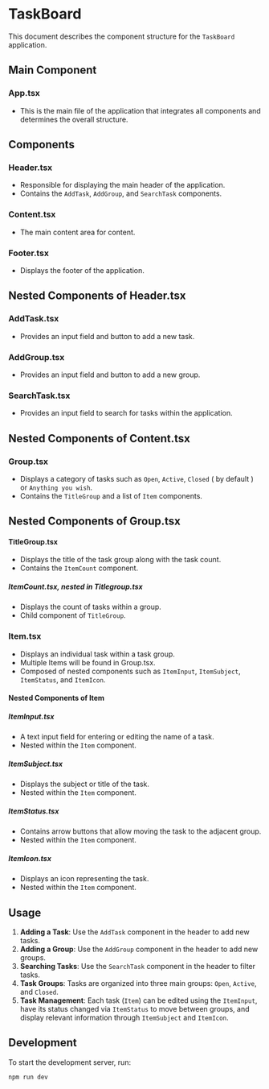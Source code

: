 # TaskBoard

This document describes the component structure for the `TaskBoard` application.

## Main Component

### App.tsx
- This is the main file of the application that integrates all components and determines the overall structure.

## Components

### Header.tsx
- Responsible for displaying the main header of the application.
- Contains the `AddTask`, `AddGroup`, and `SearchTask` components.

### Content.tsx
- The main content area for content.

### Footer.tsx
- Displays the footer of the application.

## Nested Components of Header.tsx

### AddTask.tsx
- Provides an input field and button to add a new task.

### AddGroup.tsx
- Provides an input field and button to add a new group.

### SearchTask.tsx
- Provides an input field to search for tasks within the application.

## Nested Components of Content.tsx

### Group.tsx
- Displays a category of tasks such as `Open`, `Active`, `Closed` ( by default ) or `Anything you wish`.
- Contains the `TitleGroup` and a list of `Item` components.

## Nested Components of Group.tsx

#### TitleGroup.tsx
- Displays the title of the task group along with the task count.
- Contains the `ItemCount` component.

##### ItemCount.tsx, nested in Titlegroup.tsx
- Displays the count of tasks within a group.
- Child component of `TitleGroup`.

### Item.tsx 
- Displays an individual task within a task group.
- Multiple Items will be found in Group.tsx.
- Composed of nested components such as `ItemInput`, `ItemSubject`, `ItemStatus`, and `ItemIcon`.

#### Nested Components of Item

##### ItemInput.tsx
- A text input field for entering or editing the name of a task.
- Nested within the `Item` component.

##### ItemSubject.tsx
- Displays the subject or title of the task.
- Nested within the `Item` component.

##### ItemStatus.tsx
- Contains arrow buttons that allow moving the task to the adjacent group.
- Nested within the `Item` component.

##### ItemIcon.tsx
- Displays an icon representing the task.
- Nested within the `Item` component.

## Usage

1. **Adding a Task**: Use the `AddTask` component in the header to add new tasks.
2. **Adding a Group**: Use the `AddGroup` component in the header to add new groups.
3. **Searching Tasks**: Use the `SearchTask` component in the header to filter tasks.
4. **Task Groups**: Tasks are organized into three main groups: `Open`, `Active`, and `Closed`.
5. **Task Management**: Each task (`Item`) can be edited using the `ItemInput`, have its status changed via `ItemStatus` to move between groups, and display relevant information through `ItemSubject` and `ItemIcon`.

## Development

To start the development server, run:

```bash
npm run dev

